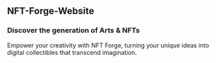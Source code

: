 ## NFT-Forge-Website
### Discover the generation of Arts & NFTs
Empower your creativity with NFT Forge, turning your unique ideas into digital collectibles that transcend imagination.

